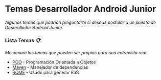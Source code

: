 # Temas Desarrollador Android Junior

_Algunos temas que podrian preguntarte si deseas postular a un puesto de Desarollador Android Junior._

### Lista Temas 📋

_Mecionaré los temas que pueden ser propios para una entrevista real._

* [POO](https://profile.es/blog/que-es-la-programacion-orientada-a-objetos/) - Programación Orientada a Objetos
* [Maven](https://maven.apache.org/) - Manejador de dependencias
* [ROME](https://rometools.github.io/rome/) - Usado para generar RSS
